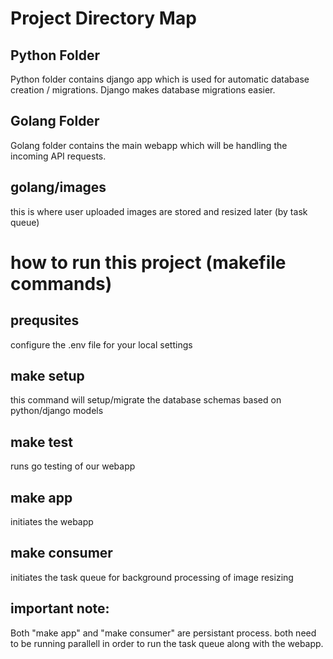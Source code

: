 # Project Directory Map

## Python Folder
Python folder contains django app which is used for automatic database creation / migrations.
Django makes database migrations easier.

## Golang Folder
Golang folder contains the main webapp which will be handling the incoming API requests.

## golang/images
this is where user uploaded images are stored and resized later (by task queue)

# how to run this project (makefile commands)

## prequsites
configure the .env file for your local settings

## make setup
this command will setup/migrate the database schemas based on python/django models

## make test
runs go testing of our webapp

## make app
initiates the webapp

## make consumer
initiates the task queue for background processing of image resizing

## important note:
Both "make app" and "make consumer" are persistant process. both need to be running parallell in order to run the task queue along with the webapp.